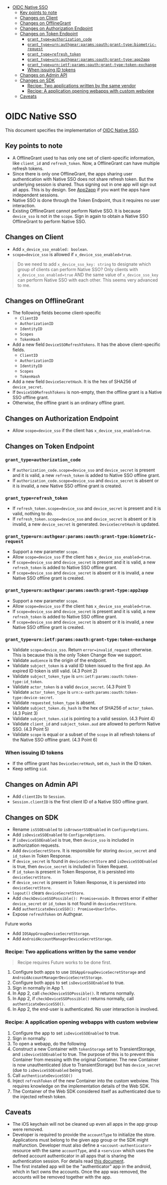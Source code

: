 - [OIDC Native SSO](#oidc-native-sso)
  * [Key points to note](#key-points-to-note)
  * [Changes on Client](#changes-on-client)
  * [Changes on OfflineGrant](#changes-on-offlinegrant)
  * [Changes on Authorization Endpoint](#changes-on-authorization-endpoint)
  * [Changes on Token Endpoint](#changes-on-token-endpoint)
    + [`grant_type=authorization_code`](#grant_typeauthorization_code)
    + [`grant_type=urn:authgear:params:oauth:grant-type:biometric-request`](#grant_typeurnauthgearparamsoauthgrant-typebiometric-request)
    + [`grant_type=refresh_token`](#grant_typerefresh_token)
    + [`grant_type=urn:authgear:params:oauth:grant-type:app2app`](#grant_typeurnauthgearparamsoauthgrant-typeapp2app)
    + [`grant_type=urn:ietf:params:oauth:grant-type:token-exchange`](#grant_typeurnietfparamsoauthgrant-typetoken-exchange)
    + [When issuing ID tokens](#when-issuing-id-tokens)
  * [Changes on Admin API](#changes-on-admin-api)
  * [Changes on SDK](#changes-on-sdk)
    + [Recipe: Two applications written by the same vendor](#recipe-two-applications-written-by-the-same-vendor)
    + [Recipe: A application opening webapps with custom webview](#recipe-a-application-opening-webapps-with-custom-webview)
  * [Caveats](#caveats)

# OIDC Native SSO

This document specifies the implementation of [OIDC Native SSO](https://openid.net/specs/openid-connect-native-sso-1_0.html).

## Key points to note

- A OfflineGrant used to has only one set of client-specific information, like `client_id` and `refresh_token`. Now, a OfflineGrant can have multiple refresh tokens.
- Since there is only one OfflineGrant, the apps sharing user authentication with Native SSO does not share refresh token. But the underlying session is shared. Thus signing out in one app will sign out all apps. This is by design. See [App2app](./app2app.md) if you want the apps have independent sessions.
- Native SSO is done through the Token Endpoint, thus it requires no user interaction.
- Existing OfflineGrant cannot perform Native SSO. It is because `device_sso` is not in the `scope`. Sign in again to obtain a Native SSO OfflineGrant to perform Native SSO.

## Changes on Client

- Add `x_device_sso_enabled: boolean`.
- `scope=device_sso` is allowed if `x_device_sso_enabled=true`.

> Do we need to add `x_device_sso_key: string` to designate which group of clients can perform Native SSO?
> Only clients with `x_device_sso_enabled=true` AND the same value of `x_device_sso_key` can perform Native SSO with each other.
> This seems very advanced to me.

## Changes on OfflineGrant

- The following fields become client-specific
  - `ClientID`
  - `AuthorizationID`
  - `IdentityID`
  - `Scopes`
  - `TokenHash`
- Add a new field `DeviceSSORefreshTokens`. It has the above client-specific fields.
  - `ClientID`
  - `AuthorizationID`
  - `IdentityID`
  - `Scopes`
  - `TokenHash`
- Add a new field `DeviceSecretHash`. It is the hex of SHA256 of `device_secret`.
- If `DeviceSSORefreshTokens` is non-empty, then the offline grant is a Native SSO offline grant.
- Otherwise, the offline grant is an ordinary offline grant.

## Changes on Authorization Endpoint

- Allow `scope=device_sso` if the client has `x_device_sso_enabled=true`.

## Changes on Token Endpoint

### `grant_type=authorization_code`

- If `authorization_code.scope=device_sso` and `device_secret` is present and it is valid, a new `refresh_token` is added to Native SSO offline grant.
- If `authorization_code.scope=device_sso` and `device_secret` is absent or it is invalid, a new Native SSO offline grant is created.

### `grant_type=refresh_token`

- If `refresh_token.scope=device_sso` and `device_secret` is present and it is valid, nothing to do.
- If `refresh_token.scope=device_sso` and `device_secret` is absent or it is invalid, a new `device_secret` is generated. `DeviceSecretHash` is updated.

### `grant_type=urn:authgear:params:oauth:grant-type:biometric-request`

- Support a new parameter `scope`.
- Allow `scope=device_sso` if the client has `x_device_sso_enabled=true`.
- If `scope=device_sso` and `device_secret` is present and it is valid, a new `refresh_token` is added to Native SSO offline grant.
- If `scope=device_sso` and `device_secret` is absent or it is invalid, a new Native SSO offline grant is created.

### `grant_type=urn:authgear:params:oauth:grant-type:app2app`

- Support a new parameter `scope`.
- Allow `scope=device_sso` if the client has `x_device_sso_enabled=true`.
- If `scope=device_sso` and `device_secret` is present and it is valid, a new `refresh_token` is added to Native SSO offline grant.
- If `scope=device_sso` and `device_secret` is absent or it is invalid, a new Native SSO offline grant is created.

### `grant_type=urn:ietf:params:oauth:grant-type:token-exchange`

- Validate `scope=device_sso`. Return `error=invalid_request` otherwise. This is because this is the only Token Change flow we support.
- Validate `audience` is the origin of the endpoint.
- Validate `subject_token` is a valid ID token issued to the first app. An expired ID token is still valid. (4.3 Point 2)
- Validate `subject_token_type` is `urn:ietf:params:oauth:token-type:id_token`.
- Validate `actor_token` is a valid `device_secret`. (4.3 Point 1)
- Validate `actor_token_type` is `urn:x-oath:params:oauth:token-type:device-secret`.
- Validate `requested_token_type` is absent.
- Validate `subject_token.ds_hash` is the hex of SHA256 of `actor_token`. (4.3 Point 3)
- Validate `subject_token.sid` is pointing to a valid session. (4.3 Point 4)
- Validate `client_id` and `subject_token.aud` are allowed to perform Native SSO. (4.3 Point 5)
- Validate `scope` is equal or a subset of the `scope` in all refresh tokens of the Native SSO offline grant. (4.3 Point 6)

### When issuing ID tokens

- If the offline grant has `DeviceSecretHash`, set `ds_hash` in the ID token.
- Keep setting `sid`.

## Changes on Admin API

- Add `clientIDs` to `Session`.
- `Session.clientID` is the first client ID of a Native SSO offline grant.

## Changes on SDK

- Rename `isSSOEnabled` to `isBrowserSSOEnabled` in `ConfigureOptions`.
- Add `isDeviceSSOEnabled` to `ConfigureOptions`.
- If `isDeviceSSOEnabled` is true, then `device_sso` is included in authorization requests.
- Add `deviceSecretStore`. It is responsible for storing `device_secret` and `id_token` in Token Response.
- If `device_secret` is found in `deviceSecretStore` and `isDeviceSSOEnabled` is true, then `device_secret` is included in Token Request.
- If `id_token` is present in Token Response, it is persisted into `deviceSecretStore`.
- If `device_secret` is present in Token Response, it is persisted into `deviceSecretStore`.
- `logout()` clears `deviceSecretStore`.
- Add `checkDeviceSSOPossible(): Promise<void>`. It throws error if either `device_secret` or `id_token` is not found in `deviceSecretStore`.
- Add `authenticateDeviceSSO(): Promise<UserInfo>`.
- Expose `refreshToken` on Authgear.

Future works
- Add `IOSAppGroupDeviceSecretStorage`.
- Add `AndroidAccountManagerDeviceSecretStorage`.

### Recipe: Two applications written by the same vendor

> Recipe requires Future works to be done first.

1. Configure both apps to use `IOSAppGroupDeviceSecretStorage` and `AndroidAccountManagerDeviceSecretStorage`.
2. Configure both apps to set `isDeviceSSOEnabled` to true.
3. Sign in normally in App 1.
4. In App 2, call `checkDeviceSSOPossible()`. It returns normally.
5. In App 2, if `checkDeviceSSOPossible()` returns normally, call `authenticateDeviceSSO()`.
6. In App 2, the end-user is authenticated. No user interaction is involved.

### Recipe: A application opening webapps with custom webview

1. Configure the app to set `isDeviceSSOEnabled` to true.
2. Sign in normally.
3. To open a webapp, do the following
4. Construct a new Container with `tokenStorage` set to TransientStorage, and `isDeviceSSOEnabled` to true. The purpose of this is to prevent this Container from messing with the original Container. The new Container is now unauthenticated (due to TransientStorage) but has `device_secret` (due to `isDeviceSSOEnabled` being true).
5. Call `authenticateDeviceSSO()`
6. Inject `refreshToken` of the new Container into the custom webview. This requires knowledge on the implementation details of the Web SDK.
7. The Container of the Web SDK considered itself as authenticated due to the injected refresh token.

## Caveats

- The iOS keychain will not be cleaned up even all apps in the app group were removed.
- Developer is required to provide the `accountType` to initialize the store. Applications must belong to the given app group or the SDK might malfunction. Developer must also define a `<account-authenticator>` resource with the same `accountType`, and a `<service>` which uses the defined account authenticator in all apps that is sharing the authentication session. For details read [this document](https://developer.android.com/reference/android/accounts/AbstractAccountAuthenticator).
- The first installed app will be the "authenticator" app in the android, which in fact owns the accounts. Once the app was removed, the accounts will be removed together with the app.
